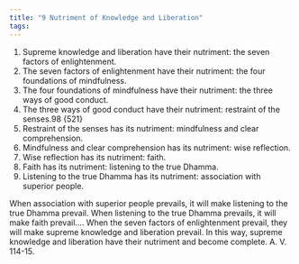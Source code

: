```yaml
---
title: "9 Nutriment of Knowledge and Liberation"
tags: 
---
```


1. Supreme knowledge and liberation have their nutriment: the seven factors of enlightenment. 
2. The seven factors of enlightenment have their nutriment: the four foundations of mindfulness. 
3. The four foundations of mindfulness have their nutriment: the three ways of good conduct. 
4. The three ways of good conduct have their nutriment: restraint of the senses.98 {521} 
5. Restraint of the senses has its nutriment: mindfulness and clear comprehension. 
6. Mindfulness and clear comprehension has its nutriment: wise reflection. 
7. Wise reflection has its nutriment: faith. 
8. Faith has its nutriment: listening to the true Dhamma.
9. Listening to the true Dhamma has its nutriment: association with superior people. 

When association with superior people prevails, it will make listening to the true Dhamma prevail. When listening to the true Dhamma prevails, it will make faith prevail…. When the seven factors of enlightenment prevail, they will make supreme knowledge and liberation prevail. In this way, supreme knowledge and liberation have their nutriment and become complete. A. V. 114-15.